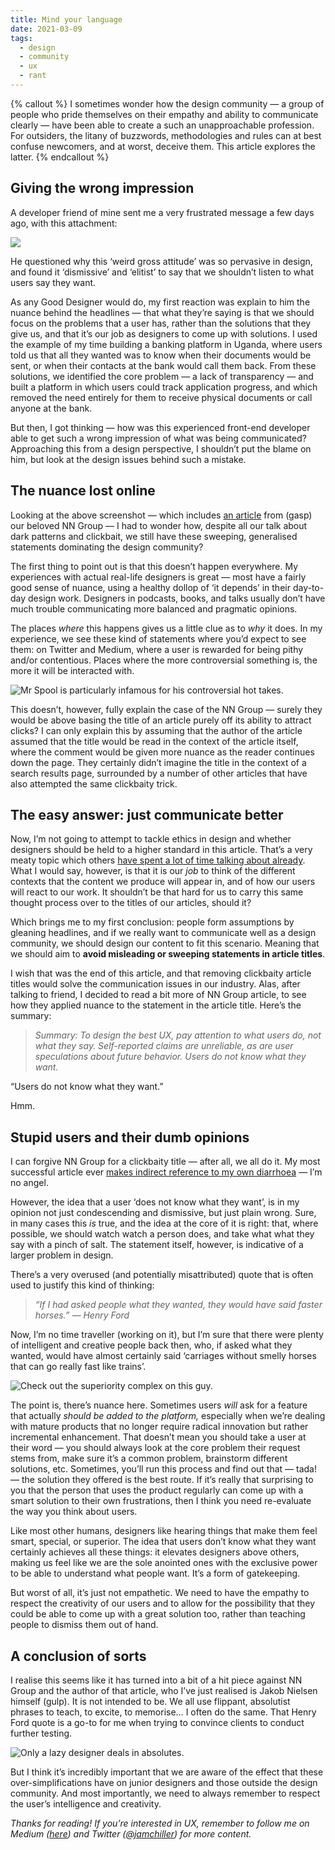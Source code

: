 ```yaml
---
title: Mind your language
date: 2021-03-09
tags:
  - design
  - community
  - ux
  - rant
---
```


{% callout %}
I sometimes wonder how the design community — a group of people who pride themselves on their empathy and ability to communicate clearly — have been able to create a such an unapproachable profession. For outsiders, the litany of buzzwords, methodologies and rules can at best confuse newcomers, and at worst, deceive them. This article explores the latter.
{% endcallout %}

## Giving the wrong impression

A developer friend of mine sent me a very frustrated message a few days ago, with this attachment:

![](https://cdn-images-1.medium.com/max/2000/1*-LlWOQOvFkEopZtkMfGLyw.jpeg)

He questioned why this ‘weird gross attitude’ was so pervasive in design, and found it ‘dismissive’ and ‘elitist’ to say that we shouldn’t listen to what users say they want.

As any Good Designer would do, my first reaction was explain to him the nuance behind the headlines — that what they’re saying is that we should focus on the problems that a user has, rather than the solutions that they give us, and that it’s our job as designers to come up with solutions. I used the example of my time building a banking platform in Uganda, where users told us that all they wanted was to know when their documents would be sent, or when their contacts at the bank would call them back. From these solutions, we identified the core problem — a lack of transparency — and built a platform in which users could track application progress, and which removed the need entirely for them to receive physical documents or call anyone at the bank.

But then, I got thinking — how was this experienced front-end developer able to get such a wrong impression of what was being communicated? Approaching this from a design perspective, I shouldn’t put the blame on him, but look at the design issues behind such a mistake.

## The nuance lost online

Looking at the above screenshot — which includes [an article](https://www.nngroup.com/articles/first-rule-of-usability-dont-listen-to-users/) from (gasp) our beloved NN Group — I had to wonder how, despite all our talk about dark patterns and clickbait, we still have these sweeping, generalised statements dominating the design community?

The first thing to point out is that this doesn’t happen everywhere. My experiences with actual real-life designers is great — most have a fairly good sense of nuance, using a healthy dollop of ‘it depends’ in their day-to-day design work. Designers in podcasts, books, and talks usually don’t have much trouble communicating more balanced and pragmatic opinions.

The places *where* this happens gives us a little clue as to *why* it does. In my experience, we see these kind of statements where you’d expect to see them: on Twitter and Medium, where a user is rewarded for being pithy and/or contentious. Places where the more controversial something is, the more it will be interacted with.

![Mr Spool is particularly infamous for his controversial hot takes.](https://cdn-images-1.medium.com/max/2400/1*Yy50J2yiQcu7ddMK8dyUrA.png)

This doesn’t, however, fully explain the case of the NN Group — surely they would be above basing the title of an article purely off its ability to attract clicks? I can only explain this by assuming that the author of the article assumed that the title would be read in the context of the article itself, where the comment would be given more nuance as the reader continues down the page. They certainly didn’t imagine the title in the context of a search results page, surrounded by a number of other articles that have also attempted the same clickbaity trick.

## The easy answer: just communicate better

Now, I’m not going to attempt to tackle ethics in design and whether designers should be held to a higher standard in this article. That’s a very meaty topic which others [have spent a lot of time talking about already](https://muledesign.com/2017/07/ethics-cant-be-a-side-hustle). What I would say, however, is that it is our *job* to think of the different contexts that the content we produce will appear in, and of how our users will react to our work. It shouldn’t be that hard for us to carry this same thought process over to the titles of our articles, should it?

Which brings me to my first conclusion: people form assumptions by gleaning headlines, and if we really want to communicate well as a design community, we should design our content to fit this scenario. Meaning that we should aim to **avoid misleading or sweeping statements in article titles**.

I wish that was the end of this article, and that removing clickbaity article titles would solve the communication issues in our industry. Alas, after talking to friend, I decided to read a bit more of NN Group article, to see how they applied nuance to the statement in the article title. Here’s the summary:
> *Summary: To design the best UX, pay attention to what users do, not what they say. Self-reported claims are unreliable, as are user speculations about future behavior. Users do not know what they want.*

“Users do not know what they want.”

Hmm.

## Stupid users and their dumb opinions

I can forgive NN Group for a clickbaity title — after all, we all do it. My most successful article ever [makes indirect reference to my own diarrhoea](https://medium.com/@jamchiller/one-week-on-huel-one-small-step-for-man-one-giant-leap-for-my-bowels-a9026a48d94d) — I’m no angel.

However, the idea that a user ‘does not know what they want’, is in my opinion not just condescending and dismissive, but just plain wrong. Sure, in many cases this *is* true, and the idea at the core of it is right: that, where possible, we should watch watch a person does, and take what what they say with a pinch of salt. The statement itself, however, is indicative of a larger problem in design.

There’s a very overused (and potentially misattributed) quote that is often used to justify this kind of thinking:
> *“If I had asked people what they wanted, they would have said faster horses.” — Henry Ford*

Now, I’m no time traveller (working on it), but I’m sure that there were plenty of intelligent and creative people back then, who, if asked what they wanted, would have almost certainly said ‘carriages without smelly horses that can go really fast like trains’.

![Check out the superiority complex on this guy.](https://cdn-images-1.medium.com/max/2880/1*llscINoov8mOXmkcqayX4g.jpeg)

The point is, there’s nuance here. Sometimes users *will* ask for a feature that actually *should be added to the platform,* especially when we’re dealing with mature products that no longer require radical innovation but rather incremental enhancement. That doesn’t mean you should take a user at their word — you should always look at the core problem their request stems from, make sure it’s a common problem, brainstorm different solutions, etc. Sometimes, you’ll run this process and find out that — tada! — the solution they offered is the best route. If it’s really that surprising to you that the person that uses the product regularly can come up with a smart solution to their own frustrations, then I think you need re-evaluate the way you think about users.

Like most other humans, designers like hearing things that make them feel smart, special, or superior. The idea that users don’t know what they want certainly achieves all these things: it elevates designers above others, making us feel like we are the sole anointed ones with the exclusive power to be able to understand what people want. It’s a form of gatekeeping.

But worst of all, it’s just not empathetic. We need to have the empathy to respect the creativity of our users and to allow for the possibility that they could be able to come up with a great solution too, rather than teaching people to dismiss them out of hand.

## A conclusion of sorts

I realise this seems like it has turned into a bit of a hit piece against NN Group and the author of that article, who I’ve just realised is Jakob Nielsen himself (gulp). It is not intended to be. We all use flippant, absolutist phrases to teach, to excite, to memorise… I often do the same. That Henry Ford quote is a go-to for me when trying to convince clients to conduct further testing.

![Only a lazy designer deals in absolutes.](https://cdn-images-1.medium.com/max/2560/1*Xf046CN2a2dcdG4zcxLqyQ.jpeg)

But I think it’s incredibly important that we are aware of the effect that these over-simplifications have on junior designers and those outside the design community. And most importantly, we need to always remember to respect the user’s intelligence and creativity.

*Thanks for reading! If you’re interested in UX, remember to follow me on Medium ([here](https://medium.com/@jamchiller)) and Twitter ([@jamchiller](https://twitter.com/JamChiller)) for more content.*

